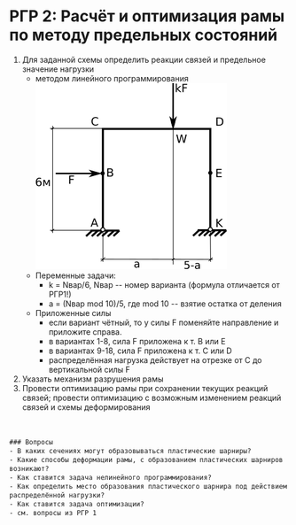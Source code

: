# РГР 2: Расчёт и оптимизация рамы по методу предельных состояний

1. Для заданной схемы определить реакции связей и предельное значение нагрузки
   - методом линейного программирования
![](frame.png)
   - Переменные задачи:
      - k = Nвар/6, Nвар -- номер варианта  (формула отличается от РГР1!)
      - a = (Nвар mod 10)/5, где mod 10 -- взятие остатка от деления
   - Приложенные силы
      - если вариант чётный, то у силы F поменяйте направление и приложите справа.
      - в вариантах 1-8, сила F приложена к т. B или E
      - в вариантах 9-18, сила F приложена к т. C или D
      - распределённая нагрузка действует на отрезке от С до вертикальной силы F
1. Указать механизм разрушения рамы
1. Провести оптимизацию рамы при сохранении текущих реакций связей; провести оптимизацию с возможным изменением реакций связей и схемы деформирования
~~~1. Оформить работу в pdf. Рукописные записи можно сканировать и добавить в документ как изображение. Отправить файл на проверку.~~~


### Вопросы
- В каких сечениях могут образовываться пластические шарниры?
- Какие способы деформации рамы, с образованием пластических шарниров возникают?
- Как ставится задача нелинейного программирования?
- Как определить место образования пластического шарнира под действием распределённой нагрузки?
- Как ставится задача оптимизации?
- см. вопросы из РГР 1
